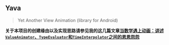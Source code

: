 
## Yava

> Yet Another View Animation (library for Android)

**关于本项目的创建缘由以及实现思路请参见我的这几篇文章[当数学遇上动画：讲述`ValueAnimator`、`TypeEvaluator`和`TimeInterpolator`之间的恩恩怨怨]()**




